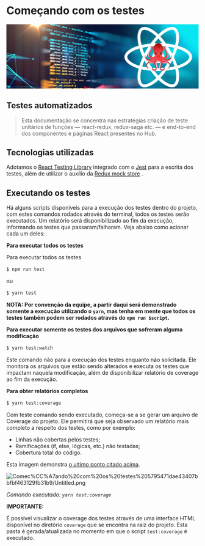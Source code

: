 # Começando com os testes

![react-testing-library](../../docs/tests/images/testing-library.png)

## Testes automatizados

> Esta documentação se concentra nas estratégias criação de teste unitários de funções — react-redux, redux-saga etc. — e end-to-end dos componentes e páginas React presentes no Hub.

## Tecnologias utilizadas

Adotamos o [React Testing Library](https://testing-library.com/docs/react-testing-library/intro/) integrado com o [Jest](https://jestjs.io/docs/getting-started) para a escrita dos testes, além de utilizar o auxílio da [Redux mock store](https://github.com/reduxjs/redux-mock-store) .

## Executando os testes

Há alguns scripts disponíveis para a execução dos testes dentro do projeto, com estes comandos rodados através do terminal, todos os testes serão executados. Um relatório será disponibilizado ao fim da execução, informando os testes que passaram/falharam. Veja abaixo como acionar cada um deles:

**Para executar todos os testes**

Para executar todos os testes

```bash
$ npm run test
```

ou

```bash
$ yarn test
```

**NOTA: Por convenção da equipe, a partir daqui será demonstrado somente a execução utilizando o `yarn`, mas tenha em mente que todos os testes também podem ser rodados através do `npm run $script`.**

**Para executar somente os testes dos arquivos que sofreram alguma modificação**

```bash
$ yarn test:watch
```

Este comando não para a execução dos testes enquanto não solicitada. Ele monitora os arquivos que estão sendo alterados e executa os testes que impactam naquela modificação, além de disponibilizar relatório de coverage ao fim da execução.

**Para obter relatórios completos**

```bash
$ yarn test:coverage
```

Com teste comando sendo executado, começa-se a se gerar um arquivo de Coverage do projeto. Ele permitirá que seja observado um relatório mais completo a respeito dos testes, como por exemplo:

- Linhas não cobertas pelos testes;
- Ramificações (if, else, lógicas, etc.) não testadas;
- Cobertura total do código.

Esta imagem demonstra [o ultimo ponto citado acima]().

![Comec%CC%A7ando%20com%20os%20testes%205795471dae43407bbfbf463129fb31b9/Untitled.png](Comec%CC%A7ando%20com%20os%20testes%205795471dae43407bbfbf463129fb31b9/Untitled.png)

_Comando executado: `yarn test:coverage`_

**IMPORTANTE:**

É possível visualizar o coverage dos testes através de uma interface HTML disponível no diretório `coverage` que se encontra na raiz do projeto. Esta pasta é gerada/atualizada no momento em que o script `test:coverage` é executado.

